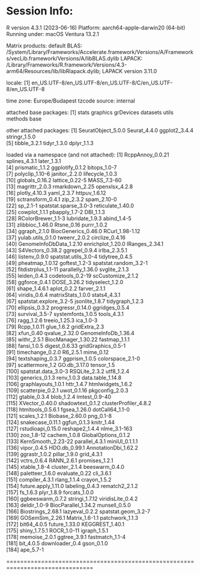 Session Info:
=========================================================================================
R version 4.3.1 (2023-06-16)
Platform: aarch64-apple-darwin20 (64-bit)
Running under: macOS Ventura 13.2.1

Matrix products: default
BLAS:   /System/Library/Frameworks/Accelerate.framework/Versions/A/Frameworks/vecLib.framework/Versions/A/libBLAS.dylib 
LAPACK: /Library/Frameworks/R.framework/Versions/4.3-arm64/Resources/lib/libRlapack.dylib;  LAPACK version 3.11.0

locale:
[1] en_US.UTF-8/en_US.UTF-8/en_US.UTF-8/C/en_US.UTF-8/en_US.UTF-8

time zone: Europe/Budapest
tzcode source: internal

attached base packages:
[1] stats     graphics  grDevices datasets  utils     methods   base     

other attached packages:
[1] SeuratObject_5.0.0 Seurat_4.4.0       ggplot2_3.4.4      stringr_1.5.0     
[5] tibble_3.2.1       tidyr_1.3.0        dplyr_1.1.3       

loaded via a namespace (and not attached):
  [1] RcppAnnoy_0.0.21        splines_4.3.1           later_1.3.1            
  [4] prismatic_1.1.2         ggplotify_0.1.2         bitops_1.0-7           
  [7] polyclip_1.10-6         janitor_2.2.0           lifecycle_1.0.3        
 [10] globals_0.16.2          lattice_0.22-5          MASS_7.3-60            
 [13] magrittr_2.0.3          rmarkdown_2.25          openxlsx_4.2.8         
 [16] plotly_4.10.3           yaml_2.3.7              httpuv_1.6.12          
 [19] sctransform_0.4.1       zip_2.3.2               spam_2.10-0            
 [22] sp_2.1-1                spatstat.sparse_3.0-3   reticulate_1.40.0      
 [25] cowplot_1.1.1           pbapply_1.7-2           DBI_1.1.3              
 [28] RColorBrewer_1.1-3      lubridate_1.9.3         abind_1.4-5            
 [31] zlibbioc_1.46.0         Rtsne_0.16              purrr_1.0.2            
 [34] ggraph_2.1.0            BiocGenerics_0.46.0     RCurl_1.98-1.12        
 [37] yulab.utils_0.1.0       tweenr_2.0.2            circlize_0.4.16        
 [40] GenomeInfoDbData_1.2.10 enrichplot_1.20.0       IRanges_2.34.1         
 [43] S4Vectors_0.38.2        ggrepel_0.9.4           irlba_2.3.5.1          
 [46] listenv_0.9.0           spatstat.utils_3.0-4    tidytree_0.4.5         
 [49] pheatmap_1.0.12         goftest_1.2-3           spatstat.random_3.2-1  
 [52] fitdistrplus_1.1-11     parallelly_1.36.0       svglite_2.1.3          
 [55] leiden_0.4.3            codetools_0.2-19        scCustomize_2.1.2      
 [58] ggforce_0.4.1           DOSE_3.26.2             tidyselect_1.2.0       
 [61] shape_1.4.6.1           aplot_0.2.2             farver_2.1.1           
 [64] viridis_0.6.4           matrixStats_1.0.0       stats4_4.3.1           
 [67] spatstat.explore_3.2-5  jsonlite_1.8.7          tidygraph_1.2.3        
 [70] ellipsis_0.3.2          progressr_0.14.0        ggridges_0.5.4         
 [73] survival_3.5-7          systemfonts_1.0.5       tools_4.3.1            
 [76] ragg_1.2.6              treeio_1.25.3           ica_1.0-3              
 [79] Rcpp_1.0.11             glue_1.6.2              gridExtra_2.3          
 [82] xfun_0.40               qvalue_2.32.0           GenomeInfoDb_1.36.4    
 [85] withr_2.5.1             BiocManager_1.30.22     fastmap_1.1.1          
 [88] fansi_1.0.5             digest_0.6.33           gridGraphics_0.5-1     
 [91] timechange_0.2.0        R6_2.5.1                mime_0.12              
 [94] textshaping_0.3.7       ggprism_1.0.5           colorspace_2.1-0       
 [97] scattermore_1.2         GO.db_3.17.0            tensor_1.5             
[100] spatstat.data_3.0-3     RSQLite_2.3.2           utf8_1.2.4             
[103] generics_0.1.3          renv_1.0.3              data.table_1.14.8      
[106] graphlayouts_1.0.1      httr_1.4.7              htmlwidgets_1.6.2      
[109] scatterpie_0.2.1        uwot_0.1.16             pkgconfig_2.0.3        
[112] gtable_0.3.4            blob_1.2.4              lmtest_0.9-40          
[115] XVector_0.40.0          shadowtext_0.1.2        clusterProfiler_4.8.2  
[118] htmltools_0.5.6.1       fgsea_1.26.0            dotCall64_1.1-0        
[121] scales_1.2.1            Biobase_2.60.0          png_0.1-8              
[124] snakecase_0.11.1        ggfun_0.1.3             knitr_1.44             
[127] rstudioapi_0.15.0       reshape2_1.4.4          nlme_3.1-163           
[130] zoo_1.8-12              cachem_1.0.8            GlobalOptions_0.1.2    
[133] KernSmooth_2.23-22      parallel_4.3.1          miniUI_0.1.1.1         
[136] vipor_0.4.5             HDO.db_0.99.1           AnnotationDbi_1.62.2   
[139] ggrastr_1.0.2           pillar_1.9.0            grid_4.3.1             
[142] vctrs_0.6.4             RANN_2.6.1              promises_1.2.1         
[145] xtable_1.8-4            cluster_2.1.4           beeswarm_0.4.0         
[148] paletteer_1.6.0         evaluate_0.22           cli_3.6.1              
[151] compiler_4.3.1          rlang_1.1.4             crayon_1.5.2           
[154] future.apply_1.11.0     labeling_0.4.3          rematch2_2.1.2         
[157] fs_1.6.3                plyr_1.8.9              forcats_1.0.0          
[160] ggbeeswarm_0.7.2        stringi_1.7.12          viridisLite_0.4.2      
[163] deldir_1.0-9            BiocParallel_1.34.2     munsell_0.5.0          
[166] Biostrings_2.68.1       lazyeval_0.2.2          spatstat.geom_3.2-7    
[169] GOSemSim_2.26.1         Matrix_1.6-1.1          patchwork_1.1.3        
[172] bit64_4.0.5             future_1.33.0           KEGGREST_1.40.1        
[175] shiny_1.7.5.1           ROCR_1.0-11             igraph_1.5.1           
[178] memoise_2.0.1           ggtree_3.9.1            fastmatch_1.1-4        
[181] bit_4.0.5               downloader_0.4          gson_0.1.0             
[184] ape_5.7-1  

===============================================================================